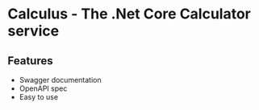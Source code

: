 # Calculus - The .Net Core Calculator service

## Features

- Swagger documentation
- OpenAPI spec
- Easy to use